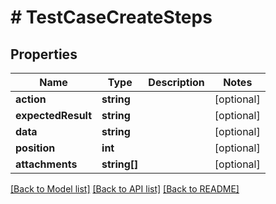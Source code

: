 # # TestCaseCreateSteps

## Properties

Name | Type | Description | Notes
------------ | ------------- | ------------- | -------------
**action** | **string** |  | [optional]
**expectedResult** | **string** |  | [optional]
**data** | **string** |  | [optional]
**position** | **int** |  | [optional]
**attachments** | **string[]** |  | [optional]

[[Back to Model list]](../../README.md#models) [[Back to API list]](../../README.md#endpoints) [[Back to README]](../../README.md)
